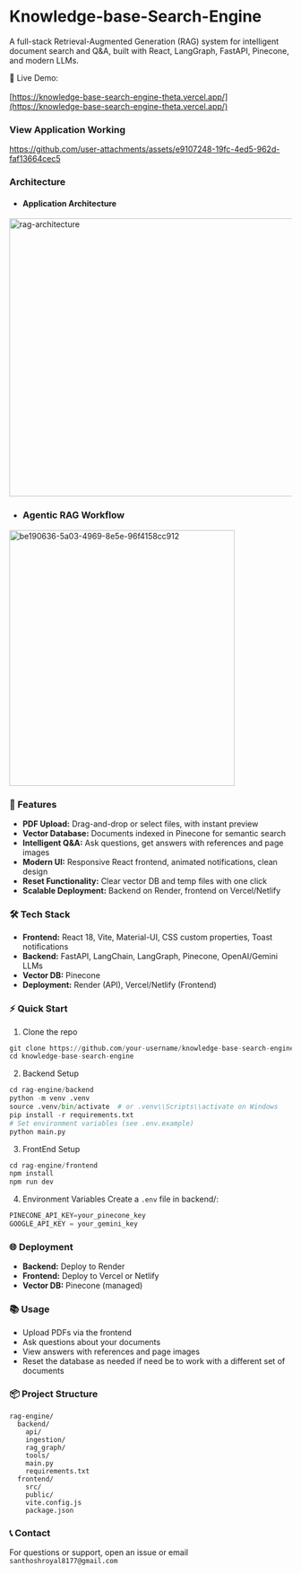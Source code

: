 # Knowledge-base-Search-Engine

A full-stack Retrieval-Augmented Generation (RAG) system for intelligent document search and Q&A, built with React, LangGraph, FastAPI, Pinecone, and modern LLMs.

🚀 Live Demo: <br><br>
[https://knowledge-base-search-engine-theta.vercel.app/](https://knowledge-base-search-engine-theta.vercel.app/)

### View Application Working<br>
https://github.com/user-attachments/assets/e9107248-19fc-4ed5-962d-faf13664cec5

### Architecture

- #### Application Architecture

<img width="965" height="496" alt="rag-architecture" src="https://github.com/user-attachments/assets/b5359059-54b0-4a50-8616-502b184fa123" />

- ### Agentic RAG Workflow

<img width="402" height="456" alt="be190636-5a03-4969-8e5e-96f4158cc912" src="https://github.com/user-attachments/assets/b1bdc017-4482-4e9f-8c13-9e7ad4baed76" />

### 🌟 Features

- **PDF Upload:** Drag-and-drop or select files, with instant preview<br>
- **Vector Database:** Documents indexed in Pinecone for semantic search<br>
- **Intelligent Q&A:** Ask questions, get answers with references and page images<br>
- **Modern UI:** Responsive React frontend, animated notifications, clean design<br>
- **Reset Functionality:** Clear vector DB and temp files with one click<br>
- **Scalable Deployment:** Backend on Render, frontend on Vercel/Netlify<br>

### 🛠️ Tech Stack
- **Frontend:** React 18, Vite, Material-UI, CSS custom properties, Toast notifications
- **Backend:** FastAPI, LangChain, LangGraph, Pinecone, OpenAI/Gemini LLMs
- **Vector DB:** Pinecone
- **Deployment:** Render (API), Vercel/Netlify (Frontend)

### ⚡ Quick Start

1. Clone the repo
```python
git clone https://github.com/your-username/knowledge-base-search-engine.git
cd knowledge-base-search-engine
```

2. Backend Setup
```python
cd rag-engine/backend
python -m venv .venv
source .venv/bin/activate  # or .venv\\Scripts\\activate on Windows
pip install -r requirements.txt
# Set environment variables (see .env.example)
python main.py
```

3. FrontEnd Setup
```python
cd rag-engine/frontend
npm install
npm run dev
```

4. Environment Variables
Create a `.env` file in backend/:
```python
PINECONE_API_KEY=your_pinecone_key
GOOGLE_API_KEY = your_gemini_key
```

### 🌐 Deployment
- **Backend:** Deploy to Render
- **Frontend:** Deploy to Vercel or Netlify
- **Vector DB:** Pinecone (managed)

### 📚 Usage
- Upload PDFs via the frontend
- Ask questions about your documents
- View answers with references and page images
- Reset the database as needed if need be to work with a different set of documents

### 📦 Project Structure
```
rag-engine/
  backend/
    api/
    ingestion/
    rag_graph/
    tools/
    main.py
    requirements.txt
  frontend/
    src/
    public/
    vite.config.js
    package.json
```

### 📞 Contact
For questions or support, open an issue or email `santhoshroyal8177@gmail.com`
